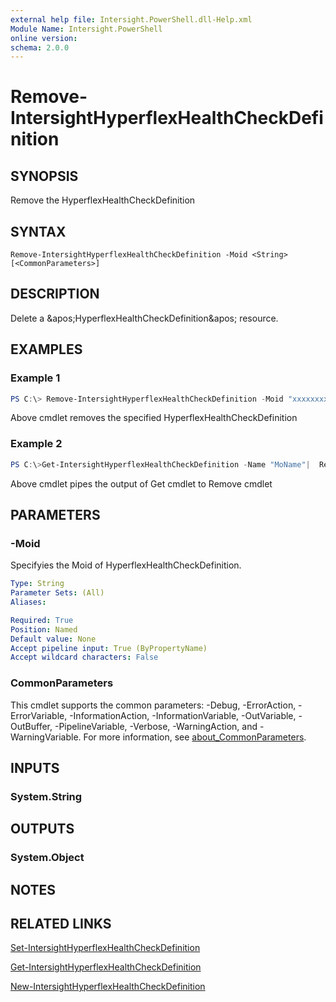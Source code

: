 ```yaml
---
external help file: Intersight.PowerShell.dll-Help.xml
Module Name: Intersight.PowerShell
online version:
schema: 2.0.0
---
```


# Remove-IntersightHyperflexHealthCheckDefinition

## SYNOPSIS
Remove the HyperflexHealthCheckDefinition

## SYNTAX

```
Remove-IntersightHyperflexHealthCheckDefinition -Moid <String> [<CommonParameters>]
```

## DESCRIPTION
Delete a &amp;apos;HyperflexHealthCheckDefinition&amp;apos; resource.

## EXAMPLES

### Example 1
```powershell
PS C:\> Remove-IntersightHyperflexHealthCheckDefinition -Moid "xxxxxxxxxxxxxxxxxxxxxxxxxxx"
```
Above cmdlet removes the specified HyperflexHealthCheckDefinition 

### Example 2
```powershell
PS C:\>Get-IntersightHyperflexHealthCheckDefinition -Name "MoName"|  Remove-IntersightHyperflexHealthCheckDefinition
```
Above cmdlet pipes the output of Get cmdlet to Remove cmdlet

## PARAMETERS

### -Moid
Specifyies the Moid of HyperflexHealthCheckDefinition.

```yaml
Type: String
Parameter Sets: (All)
Aliases:

Required: True
Position: Named
Default value: None
Accept pipeline input: True (ByPropertyName)
Accept wildcard characters: False
```

### CommonParameters
This cmdlet supports the common parameters: -Debug, -ErrorAction, -ErrorVariable, -InformationAction, -InformationVariable, -OutVariable, -OutBuffer, -PipelineVariable, -Verbose, -WarningAction, and -WarningVariable. For more information, see [about_CommonParameters](http://go.microsoft.com/fwlink/?LinkID=113216).

## INPUTS

### System.String

## OUTPUTS

### System.Object
## NOTES

## RELATED LINKS

[Set-IntersightHyperflexHealthCheckDefinition](./Set-IntersightHyperflexHealthCheckDefinition.md)

[Get-IntersightHyperflexHealthCheckDefinition](./Get-IntersightHyperflexHealthCheckDefinition.md)

[New-IntersightHyperflexHealthCheckDefinition](./New-IntersightHyperflexHealthCheckDefinition.md)

